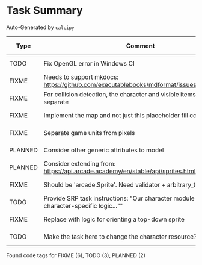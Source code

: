 # Task Summary

Auto-Generated by `calcipy`

| Type    | Comment                                                                                         | Last Edit   | Source File                                                                                                                                                                  |
|---------|-------------------------------------------------------------------------------------------------|-------------|------------------------------------------------------------------------------------------------------------------------------------------------------------------------------|
| TODO    | Fix OpenGL error in Windows CI                                                                  | 2022-11-06  | [.github/workflows/ci_pipeline.yml:53](https://github.com/DesignPatternsAdventure/game/blame/7970cdcd128ee7e57e629a5901200972c2b0f8d5/.github/workflows/ci_pipeline.yml#L53) |
| FIXME   | Needs to support mkdocs: https://github.com/executablebooks/mdformat/issues/317                 | 2022-11-02  | [.pre-commit-config.yaml:48](https://github.com/DesignPatternsAdventure/game/blame/bdb03d0a28c16931879603d5dc8e3b290695d38a/.pre-commit-config.yaml#L48)                     |
| FIXME   | For collision detection, the character and visible items need to be separate                    | 2022-11-02  | [game/core/game_view.py:31](https://github.com/DesignPatternsAdventure/game/blame/d403ae5c51fc5c51bbbc555da02919d93d36bd44/game/main.py#L23)                                 |
| FIXME   | Implement the map and not just this placeholder fill color                                      | 2022-11-05  | [game/core/game_view.py:43](https://github.com/DesignPatternsAdventure/game/blame/3b33f2abaadf8e7fb55bbfc55040b4d7a4b987a6/game/core/window.py#L39)                          |
| FIXME   | Separate game units from pixels                                                                 | 2022-11-06  | [game/core/models/entity_attr.py:14](https://github.com/DesignPatternsAdventure/game/blame/45928189a73b8a4c814ac4be0bc7b481f1cc7dfd/game/core/models/entity_attr.py#L14)     |
| PLANNED | Consider other generic attributes to model                                                      | 2022-11-05  | [game/core/models/entity_attr.py:27](https://github.com/DesignPatternsAdventure/game/blame/4253980d2690c622eaf9359b83709a974383e6de/game/core/models/entity_attr.py#L19)     |
| PLANNED | Consider extending from: https://api.arcade.academy/en/stable/api/sprites.html#arcade.Sprite    | 2022-11-05  | [game/core/models/sprite_state.py:11](https://github.com/DesignPatternsAdventure/game/blame/0b6749f7c9affc47c5211260f5337bb6bf947893/game/core/models/sprite_state.py#L11)   |
| FIXME   | Should be 'arcade.Sprite'. Need validator + arbitrary_types_allowed                             | 2022-11-05  | [game/core/registration.py:11](https://github.com/DesignPatternsAdventure/game/blame/0b6749f7c9affc47c5211260f5337bb6bf947893/game/core/registration.py#L10)                 |
| TODO    | Provide SRP task instructions: "Our character module contains all character-specific logic..."" | 2022-11-06  | [game/tasks/task01_player.py:12](https://github.com/DesignPatternsAdventure/game/blame/45928189a73b8a4c814ac4be0bc7b481f1cc7dfd/game/tasks/task01_player.py#L12)             |
| FIXME   | Replace with logic for orienting a top-down sprite                                              | 2022-11-06  | [game/tasks/task01_player.py:35](https://github.com/DesignPatternsAdventure/game/blame/45928189a73b8a4c814ac4be0bc7b481f1cc7dfd/game/tasks/task01_player.py#L35)             |
| TODO    | Make the task here to change the character resource?                                            | 2022-11-05  | [game/tasks/task01_player.py:55](https://github.com/DesignPatternsAdventure/game/blame/e0f113d117923421703196805c5926d63a8e817a/game/tasks/task01_player.py#L55)             |

Found code tags for FIXME (6), TODO (3), PLANNED (2)

<!-- calcipy:skip_tags -->

